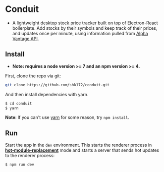 ﻿# Conduit
- A lightweight desktop stock price tracker built on top of Electron-React boilerplate. Add stocks by their symbols and keep track of their prices, and updates once per minute, using information pulled from [Alpha Vantage API](https://www.alphavantage.co/).

## Install

* **Note: requires a node version >= 7 and an npm version >= 4.**

First, clone the repo via git:

```bash
git clone https://github.com/shk172/conduit.git
```

And then install dependencies with yarn.

```bash
$ cd conduit
$ yarn
```
**Note**: If you can't use [yarn](https://github.com/yarnpkg/yarn) for some reason, try `npm install`.

## Run

Start the app in the `dev` environment. This starts the renderer process in [**hot-module-replacement**](https://webpack.js.org/guides/hmr-react/) mode and starts a server that sends hot updates to the renderer process:

```bash
$ npm run dev
```
